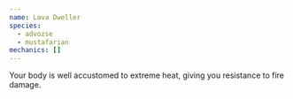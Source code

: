 ```yaml
---
name: Lava Dweller
species:
  - advozse
  - mustafarian
mechanics: []
---
```

Your body is well accustomed to extreme heat, giving you resistance to fire damage.
